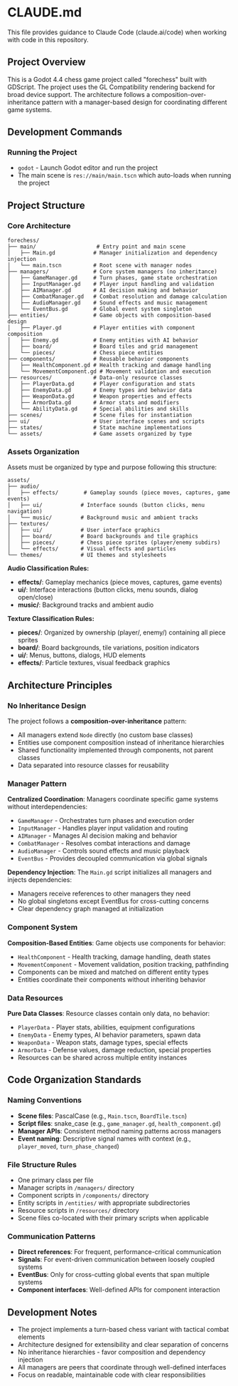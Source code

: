# CLAUDE.md

This file provides guidance to Claude Code (claude.ai/code) when working with code in this repository.

## Project Overview

This is a Godot 4.4 chess game project called "forechess" built with GDScript. The project uses the GL Compatibility rendering backend for broad device support. The architecture follows a composition-over-inheritance pattern with a manager-based design for coordinating different game systems.

## Development Commands

### Running the Project
- `godot` - Launch Godot editor and run the project
- The main scene is `res://main/main.tscn` which auto-loads when running the project

## Project Structure

### Core Architecture
```
forechess/
├── main/                   # Entry point and main scene
│   ├── Main.gd            # Manager initialization and dependency injection
│   └── main.tscn          # Root scene with manager nodes
├── managers/              # Core system managers (no inheritance)
│   ├── GameManager.gd     # Turn phases, game state orchestration
│   ├── InputManager.gd    # Player input handling and validation
│   ├── AIManager.gd       # AI decision making and behavior
│   ├── CombatManager.gd   # Combat resolution and damage calculation
│   ├── AudioManager.gd    # Sound effects and music management
│   └── EventBus.gd        # Global event system singleton
├── entities/              # Game objects with composition-based design
│   ├── Player.gd          # Player entities with component composition
│   ├── Enemy.gd           # Enemy entities with AI behavior
│   ├── board/             # Board tiles and grid management
│   └── pieces/            # Chess piece entities
├── components/            # Reusable behavior components
│   ├── HealthComponent.gd # Health tracking and damage handling
│   └── MovementComponent.gd # Movement validation and execution
├── resources/             # Data-only resource classes
│   ├── PlayerData.gd      # Player configuration and stats
│   ├── EnemyData.gd       # Enemy types and behavior data
│   ├── WeaponData.gd      # Weapon properties and effects
│   ├── ArmorData.gd       # Armor stats and modifiers
│   └── AbilityData.gd     # Special abilities and skills
├── scenes/                # Scene files for instantiation
├── ui/                    # User interface scenes and scripts
├── states/                # State machine implementations
└── assets/                # Game assets organized by type
```

### Assets Organization
Assets must be organized by type and purpose following this structure:

```
assets/
├── audio/
│   ├── effects/        # Gameplay sounds (piece moves, captures, game events)
│   ├── ui/            # Interface sounds (button clicks, menu navigation)
│   └── music/         # Background music and ambient tracks
├── textures/
│   ├── ui/            # User interface graphics
│   ├── board/         # Board backgrounds and tile graphics
│   ├── pieces/        # Chess piece sprites (player/enemy subdirs)
│   └── effects/       # Visual effects and particles
└── themes/            # UI themes and stylesheets
```

**Audio Classification Rules:**
- **effects/**: Gameplay mechanics (piece moves, captures, game events)
- **ui/**: Interface interactions (button clicks, menu sounds, dialog open/close)
- **music/**: Background tracks and ambient audio

**Texture Classification Rules:**
- **pieces/**: Organized by ownership (player/, enemy/) containing all piece sprites
- **board/**: Board backgrounds, tile variations, position indicators
- **ui/**: Menus, buttons, dialogs, HUD elements
- **effects/**: Particle textures, visual feedback graphics

## Architecture Principles

### No Inheritance Design
The project follows a **composition-over-inheritance** pattern:
- All managers extend `Node` directly (no custom base classes)
- Entities use component composition instead of inheritance hierarchies
- Shared functionality implemented through components, not parent classes
- Data separated into resource classes for reusability

### Manager Pattern
**Centralized Coordination**: Managers coordinate specific game systems without interdependencies:
- `GameManager` - Orchestrates turn phases and execution order
- `InputManager` - Handles player input validation and routing
- `AIManager` - Manages AI decision making and behavior
- `CombatManager` - Resolves combat interactions and damage
- `AudioManager` - Controls sound effects and music playback
- `EventBus` - Provides decoupled communication via global signals

**Dependency Injection**: The `Main.gd` script initializes all managers and injects dependencies:
- Managers receive references to other managers they need
- No global singletons except EventBus for cross-cutting concerns
- Clear dependency graph managed at initialization

### Component System
**Composition-Based Entities**: Game objects use components for behavior:
- `HealthComponent` - Health tracking, damage handling, death states
- `MovementComponent` - Movement validation, position tracking, pathfinding
- Components can be mixed and matched on different entity types
- Entities coordinate their components without inheriting behavior

### Data Resources
**Pure Data Classes**: Resource classes contain only data, no behavior:
- `PlayerData` - Player stats, abilities, equipment configurations
- `EnemyData` - Enemy types, AI behavior parameters, spawn data
- `WeaponData` - Weapon stats, damage types, special effects
- `ArmorData` - Defense values, damage reduction, special properties
- Resources can be shared across multiple entity instances

## Code Organization Standards

### Naming Conventions
- **Scene files**: PascalCase (e.g., `Main.tscn`, `BoardTile.tscn`)
- **Script files**: snake_case (e.g., `game_manager.gd`, `health_component.gd`)
- **Manager APIs**: Consistent method naming patterns across managers
- **Event naming**: Descriptive signal names with context (e.g., `player_moved`, `turn_phase_changed`)

### File Structure Rules
- One primary class per file
- Manager scripts in `/managers/` directory
- Component scripts in `/components/` directory
- Entity scripts in `/entities/` with appropriate subdirectories
- Resource scripts in `/resources/` directory
- Scene files co-located with their primary scripts when applicable

### Communication Patterns
- **Direct references**: For frequent, performance-critical communication
- **Signals**: For event-driven communication between loosely coupled systems
- **EventBus**: Only for cross-cutting global events that span multiple systems
- **Component interfaces**: Well-defined APIs for component interaction

## Development Notes

- The project implements a turn-based chess variant with tactical combat elements
- Architecture designed for extensibility and clear separation of concerns
- No inheritance hierarchies - favor composition and dependency injection
- All managers are peers that coordinate through well-defined interfaces
- Focus on readable, maintainable code with clear responsibilities